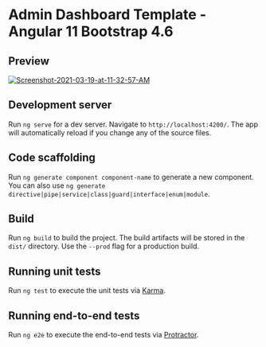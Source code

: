 # Admin Dashboard Template - Angular 11 Bootstrap 4.6
## Preview

<a href="https://ibb.co/R0KqPfG"><img src="https://i.ibb.co/hWNSHbx/Screenshot-2021-03-19-at-11-32-57-AM.png" alt="Screenshot-2021-03-19-at-11-32-57-AM" border="0"></a>

## Development server

Run `ng serve` for a dev server. Navigate to `http://localhost:4200/`. The app will automatically reload if you change any of the source files.

## Code scaffolding

Run `ng generate component component-name` to generate a new component. You can also use `ng generate directive|pipe|service|class|guard|interface|enum|module`.

## Build

Run `ng build` to build the project. The build artifacts will be stored in the `dist/` directory. Use the `--prod` flag for a production build.

## Running unit tests

Run `ng test` to execute the unit tests via [Karma](https://karma-runner.github.io).

## Running end-to-end tests

Run `ng e2e` to execute the end-to-end tests via [Protractor](http://www.protractortest.org/).

